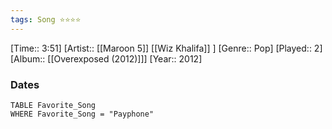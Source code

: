 ```yaml
---
tags: Song ⭐⭐⭐⭐ 
---
```

[Time:: 3:51]
[Artist:: [[Maroon 5]] [[Wiz Khalifa]] ]
[Genre:: Pop]
[Played:: 2]
[Album:: [[Overexposed (2012)]]]
[Year:: 2012]
### Dates
````dataview
TABLE Favorite_Song
WHERE Favorite_Song = "Payphone"
````
